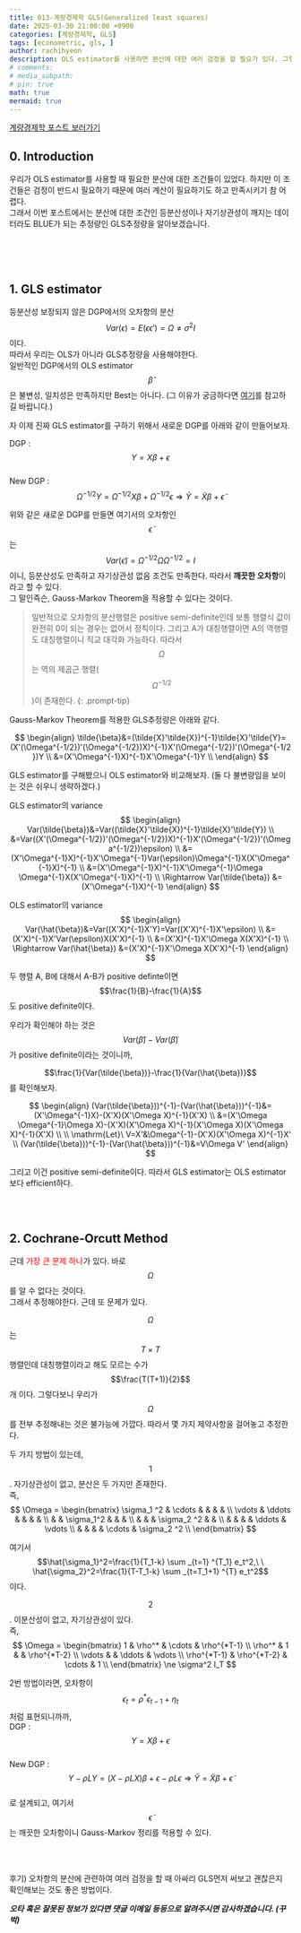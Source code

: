 ```yaml
---
title: 013-계량경제학 GLS(Generalized least squares)
date: 2025-03-30 21:00:00 +0900
categories: [계량경제학, GLS]
tags: [econometric, gls, ]
author: rachihyeon 
description: OLS estimator를 사용하면 분산에 대한 여러 검정을 할 필요가 있다. 그렇다면 분산에 대한 검정을 하지 않아도 되는 추정량인 GLS estimator에 대해서 다룹니다.
# comments: 
# media_subpath: 
# pin: true
math: true
mermaid: true
---
```


[계량경제학 포스트 보러가기](/categories/계량경제학/)

## 0. Introduction

우리가 OLS estimator를 사용할 때 필요한 분산에 대한 조건들이 있었다. 하지만 이 조건들은 검정이 반드시 필요하기 때문에 여러 계산이 필요하기도 하고 만족시키기 참 어렵다.<br>
그래서 이번 포스트에서는 분산에 대한 조건인 등분산성이나 자기상관성이 깨지는 데이터라도 BLUE가 되는 추정량인 GLS추정량을 알아보겠습니다.

<br>
<br>
<br>

## 1. GLS estimator

등분산성 보장되지 않은 DGP에서의 오차항의 분산 $$Var(\epsilon)=E(\epsilon \epsilon')=\Omega \ne \sigma^2I$$이다.<br>
따라서 우리는 OLS가 아니라 GLS추정량을 사용해야한다. <br>
일반적인 DGP에서의 OLS estimator $$\hat{\beta}$$은 불변성, 일치성은 만족하지만 Best는 아니다. (그 이유가 궁금하다면 [여기](/posts/011-계량경제학-Heteroskedasticity/#1-등분산성-조건-제거)를 참고하길 바랍니다.)

자 이제 진짜 GLS estimator를 구하기 위해서 새로운 DGP를 아래와 같이 만들어보자.

DGP : $$Y=X\beta+\epsilon$$ <br>
New DGP : $$\Omega^{-1/2}Y=\Omega^{-1/2}X\beta+\Omega^{-1/2}\epsilon \Rightarrow \tilde{Y}=\tilde{X}\beta+\tilde{\epsilon}$$

위와 같은 새로운 DGP를 만들면 여기서의 오차항인 $$\tilde{\epsilon}$$는 $$Var(\tilde{\epsilon})=\Omega^{-1/2}\Omega \Omega^{-1/2}=I$$이니, 등분산성도 만족하고 자기상관성 없음 조건도 만족한다. 따라서 **깨끗한 오차항**이라고 할 수 있다. <br>
그 말인즉슨, Gauss-Markov Theorem을 적용할 수 있다는 것이다.

>일반적으로 오차항의 분산행렬은 positive semi-definite인데 보통 행렬식 값이 완전히 0이 되는 경우는 없어서 정칙이다. 그리고 A가 대칭행렬이면 A의 역행렬도 대칭행렬이니 직교 대각화 가능하다. 따라서 $$\Omega$$는 역의 제곱근 행렬($$\Omega^{-1/2}$$)이 존재한다.
{: .prompt-tip}

Gauss-Markov Theorem를 적용한 GLS추정량은 아래와 같다.

$$
\begin{align}
\tilde{\beta}&=(\tilde{X}'\tilde{X})^{-1}\tilde{X}'\tilde{Y}=(X'(\Omega^{-1/2})'(\Omega^{-1/2})X)^{-1}X'(\Omega^{-1/2})'(\Omega^{-1/2})Y \\
&=(X'\Omega^{-1}X)^{-1}X'\Omega^{-1}Y \\
\end{align}
$$

GLS estimator를 구해봤으니 OLS estimator와 비교해보자. (둘 다 불변량임을 보이는 것은 쉬우니 생략하겠다.)

GLS estimator의 variance<br>
$$
\begin{align}
Var(\tilde{\beta})&=Var((\tilde{X}'\tilde{X})^{-1}\tilde{X}'\tilde{Y}) \\
&=Var((X'(\Omega^{-1/2})'(\Omega^{-1/2})X)^{-1}X'(\Omega^{-1/2})'(\Omega^{-1/2})\epsilon) \\
&=(X'\Omega^{-1}X)^{-1}X'\Omega^{-1}Var(\epsilon)\Omega^{-1}X(X'\Omega^{-1}X)^{-1}  \\
&=(X'\Omega^{-1}X)^{-1}X'\Omega^{-1}\Omega \Omega^{-1}X(X'\Omega^{-1}X)^{-1} \\
\Rightarrow Var(\tilde{\beta}) &=(X'\Omega^{-1}X)^{-1}
\end{align}
$$

OLS estimator의 variance<br>
$$
\begin{align}
Var(\hat{\beta})&=Var((X'X)^{-1}X'Y)=Var((X'X)^{-1}X'\epsilon) \\
&=(X'X)^{-1}X'Var(\epsilon)X(X'X)^{-1} \\
&=(X'X)^{-1}X'\Omega X(X'X)^{-1} \\
\Rightarrow Var(\hat{\beta}) &=(X'X)^{-1}X'\Omega X(X'X)^{-1}
\end{align}
$$

두 행렬 A, B에 대해서 A-B가 positive definte이면 $$\frac{1}{B}-\frac{1}{A}$$도 positive definite이다.

우리가 확인해야 하는 것은 $$Var(\hat{\beta})-Var(\tilde{\beta})$$가 positive definite이라는 것이니까,

$$\frac{1}{Var(\tilde{\beta})}-\frac{1}{Var(\hat{\beta})}$$를 확인해보자.

$$
\begin{align}
(Var(\tilde{\beta}))^{-1}-(Var(\hat{\beta}))^{-1}&=(X'\Omega^{-1}X)-(X'X)(X'\Omega X)^{-1}(X'X) \\
&=(X'\Omega \Omega^{-1}\Omega X)-(X'X)(X'\Omega X)^{-1}(X'\Omega X)(X'\Omega X)^{-1}(X'X) \\
\\
\mathrm{Let}\ V=X'&\Omega^{-1}-(X'X)(X'\Omega X)^{-1}X' \\
(Var(\tilde{\beta}))^{-1}-(Var(\hat{\beta}))^{-1}&=V\Omega V'
\end{align}
$$

그리고 이건 positive semi-definite이다. 따라서 GLS estimator는 OLS estimator보다 efficient하다.

<br>
<br>

## 2. Cochrane-Orcutt Method

근데 <span style = "color : red;">가장 큰 문제 하나</span>가 있다. 바로 $$\Omega$$를 알 수 없다는 것이다.<br>
그래서 추정해야한다. 근데 또 문제가 있다.

$$\Omega$$는 $$T\times T$$행렬인데 대칭행렬이라고 해도 모르는 수가 $$\frac{T(T+1)}{2}$$개 이다. 그렇다보니 우리가 $$\Omega$$를 전부 추정해내는 것은 불가능에 가깝다. 따라서 몇 가지 제약사항을 걸어놓고 추정한다.

두 가지 방법이 있는데,<br>
$$1$$. 자기상관성이 없고, 분산은 두 가지만 존재한다.<br>
즉, 
$$
\Omega = 
\begin{bmatrix}
\sigma_1 ^2 & \cdots       &            &               &              &              \\
\vdots      & \ddots       &            &               &              &              \\
            &              & \sigma_1^2 &               &              &              \\
            &              &            & \sigma_2 ^2   &              &              \\
            &              &            &               & \ddots       & \vdots       \\
            &              &            &               & \cdots       & \sigma_2 ^2  \\
\end{bmatrix}
$$

여기서 $$\hat{\sigma_1}^2=\frac{1}{T_1-k} \sum _{t=1} ^{T_1} e_t^2,\ \ \hat{\sigma_2}^2=\frac{1}{T-T_1-k} \sum _{t=T_1+1} ^{T} e_t^2$$이다.

$$2$$. 이분산성이 없고, 자기상관성이 있다.<br>
즉,
$$
\Omega = 
\begin{bmatrix}
1           & \rho^*       & \cdots     & \rho^{*T-1}  \\
\rho^*      & 1            &            & \rho^{*T-2}  \\
\vdots      &              & \ddots     & \vdots       \\
\rho^{*T-1} & \rho^{*T-2}  & \cdots     & 1            \\
\end{bmatrix}
\ne \sigma^2 I_T
$$

2번 방법이라면, 오차항이 $$\epsilon_t=\rho^*\epsilon_{t-1}+\eta_t$$처럼 표현되니까까,<br>
DGP : $$Y=X\beta+\epsilon$$ <br>
New DGP : $$Y-\rho LY=(X-\rho LX)\beta+\epsilon-\rho L\epsilon \Rightarrow \tilde{Y}=\tilde{X}\beta+\tilde{\epsilon}$$<br>
로 설계되고, 여기서 $$\tilde{\epsilon}$$는 깨끗한 오차항이니 Gauss-Markov 정리를 적용할 수 있다.

<br>
<br>

후기) 오차항의 분산에 관련하여 여러 검정을 할 때 아싸리 GLS먼저 써보고 괜찮은지 확인해보는 것도 좋은 방법이다.

***오타 혹은 잘못된 정보가 있다면 댓글 이메일 등등으로 알려주시면 감사하겠습니다. (꾸벅)***